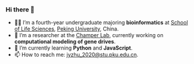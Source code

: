 ### Hi there 👋

- 🧑‍🎓 I’m a fourth-year undergraduate majoring **bioinformatics** at [School of Life Sciences](https://bio.pku.edu.cn/), [Peking University](https://www.pku.edu.cn/), China.
- 🔬 I’m a researcher at the [Champer Lab](https://jchamper.github.io/), currently working on **computational modeling of gene drives**.
- 🌱 I’m currently learning **Python** and **JavaScript**.
- 📫 How to reach me: <jyzhu_2020@stu.pku.edu.cn>.
